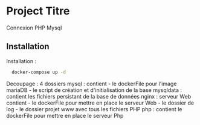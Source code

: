
# Project Titre
Connexion PHP Mysql


## Installation

Installation :

```bash
  docker-compose up -d
```

Decoupage : 
4 dossiers
  mysql : contient 
                - le dockerFile pour l'image mariaDB
                - le script de création et d'initialisation de la base
  mysqldata : contient les fichiers persistant de la base de données
  nginx : serveur Web contient
                - le dockerFile pour mettre en place le serveur Web
                - le dossier de log
                - le dossier projet www avec tous les fichiers PHP
  php : contient le dockerFile pour mettre en place le serveur Php

